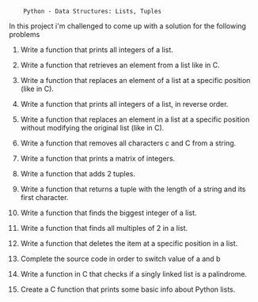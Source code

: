 		Python - Data Structures: Lists, Tuples

In this project i'm challenged to come up with a solution for the following problems 

1. Write a function that prints all integers of a list.

2. Write a function that retrieves an element from a list like in C.

3. Write a function that replaces an element of a list at a specific position (like in C).

4. Write a function that prints all integers of a list, in reverse order.

5. Write a function that replaces an element in a list at a specific position without modifying the original list (like in C).

6. Write a function that removes all characters c and C from a string.

7. Write a function that prints a matrix of integers.

8. Write a function that adds 2 tuples.

9. Write a function that returns a tuple with the length of a string and its first character.

10. Write a function that finds the biggest integer of a list.

11. Write a function that finds all multiples of 2 in a list.

12. Write a function that deletes the item at a specific position in a list.

13. Complete the source code in order to switch value of a and b

14. Write a function in C that checks if a singly linked list is a palindrome.

15. Create a C function that prints some basic info about Python lists. 
